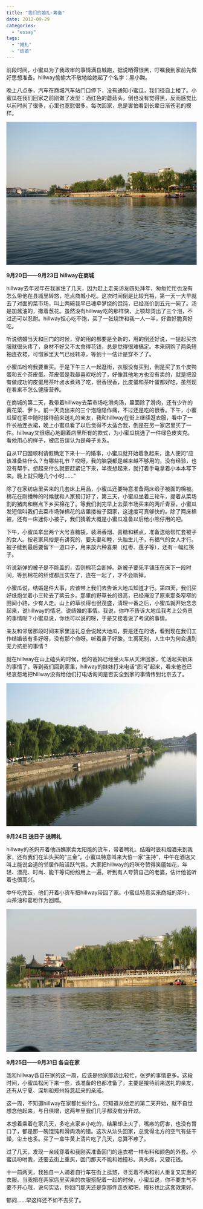 ```yaml
---
title: "我们的婚礼·筹备"
date: 2012-09-29
categories: 
  - "essay"
tags: 
  - "婚礼"
  - "结婚"
---
```


前段时间，小蜜瓜为了我政审的事情满县城跑，据说晒得很黑，叮嘱我到家前先做好思想准备。hillway偷偷大不敬地给她起了个名字：黑小黝。

晚上八点多，汽车在商城汽车站门口停下，没有通知小蜜瓜，我们径自上楼了。小蜜瓜在我们回家之前刚做了发型：酒红色的蘑菇头，倒也没有觉得黑，反而感觉比以前时尚了很多，心里也宽慰很多。每次回家，总是害怕看到长辈日渐苍老的模样。

![psb (1)](images/8296243439_a65c6dd366_z.jpg)

**9月20日——9月23日 hillway在商城**

hillway去年过年在我家住了几天，因为赶上走亲访友四处拜年，匆匆忙忙也没有怎么带他在县城里转悠，吃点商城小吃。这次时间倒是比较充裕，第一天一大早就去了对面的菜市场，叫上两碗我早已魂牵梦绕的馄饨，已经涨价到五元一碗了。汤是加酱油的，撒着葱花。虽然没有hillway吃的那样快，上颚却烫出了三个泡，不过还可以忍耐。hillway担心吃不饱，买了一张烧饼和我一人一半，好香好脆真好吃。

听说结婚当天和回门的时候，穿的用的都要是全新的，用的倒还好说，一提起买衣服就很头疼了，身材不好又不太舍得花钱，总是觉得很难搞定。本来网购了两条短袖连衣裙，可惜家里天气已经转凉，等到十一估计是穿不了了。

小蜜瓜吩咐我要重买。于是下午三人一起逛街，衣服没有买到，倒是买了五个皮鸭蛋和五个茶皮蛋。茶皮蛋是我最喜欢吃的了，好像其他地方也没有卖的，就是把没有做成功的皮蛋用茶叶卤水煮熟了吃，很香很香，比皮蛋和茶叶蛋都好吃，虽然现在看来不怎么健康营养。

在商城的第二天，我带着hillway去菜市场吃滑肉汤，里面除了滑肉，还有少许的黄花菜、萝卜。前一天烫出来的三个泡隐隐作痛，不过还是吃的很香。下午，小蜜瓜留在家中随时接待前来送礼的亲友，我和hillway在街上继续逛衣服，看中了一件长袖连衣裙，晚上小蜜瓜看了以后觉得不太适合我，倒是在另一家店里买了一件。hillway又很细心地翻着店里所有的款式，为小蜜瓜挑选了一件绿色皮夹克。看他用心的样子，被店员误认为是母子关系。

自从17日因顺利请假确定下来十一的婚事，小蜜瓜就开始着急起来，逢人便问“应该准备些什么？有哪些礼节？哎呀，我的脑袋都是越来越不够用的，没有经验，也没有帮手。想起来什么就要赶紧记下来，半夜想起来，就打着手电拿着小本本写下来。晚上就只睡几个小时……”

除了在家纺店里买来的几套床上用品，小蜜瓜还要特意准备两床缎子被面的棉被。棉花在刚播种的时候就和人家预订好了，第三天，小蜜瓜坐着三轮车，提着从菜场割的猪肉和糕点下乡买棉花了。等我们剥完早上去菜市场买来的两斤青豆，小蜜瓜发短信叫我们去菜市场弹棉花的店里搂被子回家，这速度可真够快的。除了两床棉被，还有一床迷你小被子，我们猜着大概是小蜜瓜准备以后给小熊仔用的吧。

下午，小蜜瓜拿出两个大号喜糖袋，装满香烟、喜糖和糕点，准备送给帮忙套被子的女人。按老家风俗是有讲究的，要夫妻和睦，头胎生儿子，有福气的女人才行。被子缝到最后要留下一道口子，用来放六种喜果（红枣、莲子等），还有一幅红筷子。

听说新弹的被子是不能盖的，否则棉花会断掉。新被子要先平铺压在床下一段时间，等到棉花的纤维都压实在了，连在一起了，才不会断掉。

小蜜瓜说，结婚是件大事，应该带上我们去告诉大地瓜知道才行。第四天，我们买好纸炮坐着小三轮去了紫云乡。那里的野草长的很高，已经淹没了原来那条窄窄的田间小路，少有人走。山上的草长得也很茂盛，清理一番之后，小蜜瓜就开始念念起来，说hillway的情况，说结婚的事情。我说，你咋不告诉大地瓜我考上公务员的事情呢？小蜜瓜说，你也可以说的呀，于是又接着说了考试的事情。

亲友和邻居那段时间来家里送礼总会说起大地瓜，要是还在的话，看到现在我们工作结婚该有多好呀，没有那个命呀。听着鼻子好酸，生离死别，人生中为何会遇到无力抗拒的事情？

就在hillway在山上磕头的时候，他的爸妈已经坐火车从天津回家，忙活起买新床的事情了。等到我们回到家里，hillway的妹妹打来电话“质问”起来，看来他爸已经哀怨地把hillway没有给他们打电话询问是否安全到家的事情传到北京去了。

![psb (3)](images/8297292032_737638dc1f_z.jpg)

**9月24日 送日子 送聘礼**

hillway的爸妈开着他四姨家卖太阳能的货车，带着聘礼、结婚时辰和烟酒来到我家，还有我们在汕头买的“三金”。小蜜瓜特意叫来大伯一家“主持”，中午在酒店又叫上能说会道的邻居作陪活跃气氛。大家把hillway的妈咪夸赞得笑靥如花，年轻、漂亮、时尚、能干等词纷纷用上一遍，听到有人夸赞自己的老婆，估计他爸听着也很高兴。

中午吃完饭，他们开着小货车把hillway带回了家。小蜜瓜特意买来商城的茶叶、山茶油和葛粉作为回赠。

![psb (2)](images/8297292286_af1f935405_z.jpg)

**9月25日——9月31日 各自在家**

我和hillway各自在家的这一周，应该是他家那边比较忙，张罗的事情更多。这段时间，小蜜瓜松闲下来一些，该准备的也都准备了，主要是接待前来送礼的亲友，还有从宁夏、深圳和郑州特意赶来的亲戚。

这一周，不知道hillway在家都忙些什么，只知道从他走的第二天开始，就不自觉想念他起来，与日俱增，这两年里我们几乎都没有分开过。

本想着乘着在家几天，多吃点家乡小吃的，结果却上火了，嘴疼的厉害，也没有胃口了，都是那一碗馄饨和滑肉汤的错。这次从汕头回家，总觉得北方的空气有些干燥，尘土也多。买了一盒牛黄上清片吃了几天，总算不疼了。

过了几天，发现一亲戚穿着和我刚买准备回门的连衣裙一样布料和颜色的外套。小蜜瓜吩咐我，还要去街上重买，回门那天不能和她撞衫。真头疼，又要花钱。

十一前两天，我独自一人骑着自行车在街上逛悠，寻觅着不再和别人重复又实惠的衣服。当我把在两家店里买来的衣服搭配着一起的时候，小蜜瓜说，你不要生气不要不开心哦，说句实话，你回门那天还是穿那件连衣裙吧，撞衫也比这套效果好。

郁闷……早这样还不如不去买了。
